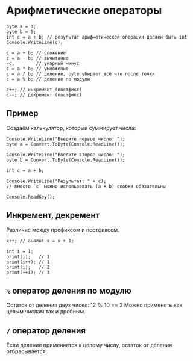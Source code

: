 # Арифметические операторы

    byte a = 3;
    byte b = 5;
    int c = a + b; // результат арифметической операции должен быть int
    Console.WriteLine(c);
    
    c = a + b; // сложение
    c = a - b; // вычитание
    -с;        // унарный минус
    c = a * b; // умножение
    c = a / b; // деление, byte убирает всё что после точки
    c = a % b; // деление по модулю
    
    c++; // инкремент (постфикс)
    c--; // декремент (постфикс)

## Пример
Создаём калькулятор, который суммирует числа:

    Console.WriteLine("Введите первое число: ");
    byte a = Convert.ToByte(Console.ReadLine());

    Console.WriteLine("Введите второе число: ");
    byte b = Convert.ToByte(Console.ReadLine());

    int c = a + b;

    Console.WriteLine("Результат: " + c);
    // вместо `с` можно использовать (a + b) скобки обязательны

    Console.ReadKey();

## Инкремент, декремент
Различие между префиксом и постфиксом.

    x++; // аналог x = x + 1;

    int i = 1;
    print(i);   // 1
    print(i++); // 1
    print(i);   // 2
    print(++i); // 3

## `%` оператор деления по модулю
Остаток от деления двух чисел: 12 % 10 == 2
Можно применять как целым числам так и дробным.

## `/` оператор деления
Если деление применяется к целому числу, остаток от деления отбрасывается.